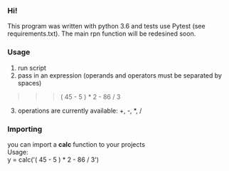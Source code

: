 ### Hi!
This program was written with python 3.6 and tests use Pytest (see requirements.txt).
The main rpn function will be redesined soon.
### Usage
1) run script
2) pass in an expression (operands and operators must be separated by spaces)
>>> ( 45 - 5 ) * 2 - 86 / 3
3) operations are currently available: +, -, *, /

### Importing
you can import a <b>calc</b> function to your projects<br>
Usage:<br>
y = calc('( 45 - 5 ) * 2 - 86 / 3')
